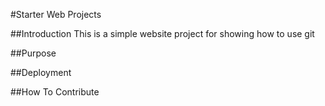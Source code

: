 #Starter Web Projects

##Introduction
This is a simple website project for showing how to use git

##Purpose

##Deployment

##How To Contribute
